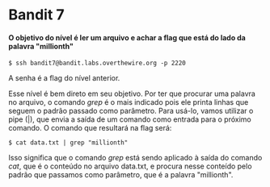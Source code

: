 # Bandit 7
#### O objetivo do nível é ler um arquivo e achar a flag que está do lado da palavra "millionth"
```
$ ssh bandit7@bandit.labs.overthewire.org -p 2220
```
A senha é a flag do nível anterior.

Esse nível é bem direto em seu objetivo. Por ter que procurar uma palavra no arquivo, o comando *grep* é o mais indicado pois ele printa linhas que seguem o padrão passado como parâmetro. Para usá-lo, vamos utilizar o pipe (|), que envia a saída de um comando como entrada para o próximo comando.
O comando que resultará na flag será:
```
$ cat data.txt | grep "millionth"
```
Isso significa que o comando *grep* está sendo aplicado à saída do comando *cat*, que é o conteúdo no arquivo data.txt, e procura nesse conteído pelo padrão que passamos como parâmetro, que é a palavra "millionth".

